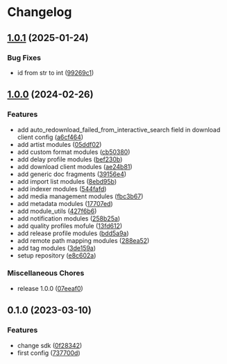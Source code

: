 # Changelog

## [1.0.1](https://github.com/devopsarr/ansible-collection-lidarr/compare/v1.0.0...v1.0.1) (2025-01-24)


### Bug Fixes

* id from str to int ([99269c1](https://github.com/devopsarr/ansible-collection-lidarr/commit/99269c13800cce58d7494c270872d4b7afbbf2d9))

## [1.0.0](https://github.com/devopsarr/ansible-collection-lidarr/compare/v0.1.0...v1.0.0) (2024-02-26)


### Features

* add     auto_redownload_failed_from_interactive_search field in download client config ([a6cf464](https://github.com/devopsarr/ansible-collection-lidarr/commit/a6cf4649fb96a90aa779bcac27e1097e81021ed9))
* add artist modules ([05ddf02](https://github.com/devopsarr/ansible-collection-lidarr/commit/05ddf0293ff1b0c22397b27c24ec3ae76ba92d0f))
* add custom format modules ([cb50380](https://github.com/devopsarr/ansible-collection-lidarr/commit/cb503801112edd5f4d5d5394da087d2576dda459))
* add delay profile modules ([bef230b](https://github.com/devopsarr/ansible-collection-lidarr/commit/bef230b4b79c64a199bc78a230af214ef2362716))
* add download client modules ([ae24b81](https://github.com/devopsarr/ansible-collection-lidarr/commit/ae24b81ccfeba91b7c4890cc9b83919d750462d2))
* add generic doc fragments ([39156e4](https://github.com/devopsarr/ansible-collection-lidarr/commit/39156e45516612bb5fe4b6a00bab5b2002a6152a))
* add import list modules ([8ebd95b](https://github.com/devopsarr/ansible-collection-lidarr/commit/8ebd95b5d81c347d79c78f8bb22163c664895385))
* add indexer modules ([544fafd](https://github.com/devopsarr/ansible-collection-lidarr/commit/544fafd00a49cd903c94fe45d0bcdeb93db252e1))
* add media management modules ([fbc3b67](https://github.com/devopsarr/ansible-collection-lidarr/commit/fbc3b67c5675dcae5912abbaf7a4326beada2789))
* add metadata modules ([17707ed](https://github.com/devopsarr/ansible-collection-lidarr/commit/17707ed2480bf02ba69abda274e61227a428e044))
* add module_utils ([427f6b6](https://github.com/devopsarr/ansible-collection-lidarr/commit/427f6b6e2ff1ab2e0813be607de9ac53e2fe3783))
* add notification modules ([258b25a](https://github.com/devopsarr/ansible-collection-lidarr/commit/258b25a1040e71908400d0ed7cfb6c71438d8cd8))
* add quality profiles mofule ([13fd612](https://github.com/devopsarr/ansible-collection-lidarr/commit/13fd612c8d5a01b89e6f78de6087924c5d62f1d8))
* add release profile modules ([bdd5a9a](https://github.com/devopsarr/ansible-collection-lidarr/commit/bdd5a9af0104fd11655ac8d55f8c1bc1cc21d84c))
* add remote path mapping modules ([288ea52](https://github.com/devopsarr/ansible-collection-lidarr/commit/288ea5298c8011d9f31cb7e33ef13b381b2ad6c8))
* add tag modules ([3de159a](https://github.com/devopsarr/ansible-collection-lidarr/commit/3de159ac7c98594ffdf44c346323e3b916fec23c))
* setup repository ([e8c602a](https://github.com/devopsarr/ansible-collection-lidarr/commit/e8c602ac9f5160f22dfa149f0815c4a9dfd2a5ef))


### Miscellaneous Chores

* release 1.0.0 ([07eeaf0](https://github.com/devopsarr/ansible-collection-lidarr/commit/07eeaf0379094a995dd23ef16a9ce9f9f8e25a06))

## 0.1.0 (2023-03-10)


### Features

* change sdk ([0f28342](https://github.com/devopsarr/ansible-collection-lidarr/commit/0f28342a92a4914ef7806d685cd7b0b8f4e01cbb))
* first config ([737700d](https://github.com/devopsarr/ansible-collection-lidarr/commit/737700dfacee761c5b9f50c7f4454a3ca0ec9c2f))

